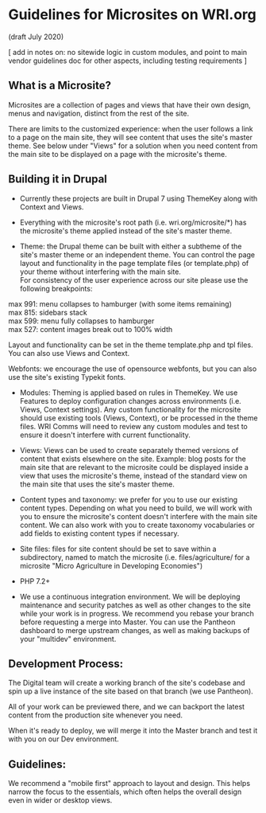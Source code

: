 Guidelines for Microsites on WRI.org
====================================

(draft July 2020) 

[ add in notes on: no sitewide logic in custom modules, and point to main vendor guidelines doc for other aspects, including testing requirements ] 

What is a Microsite?
--------------------

Microsites are a collection of pages and views that have their own design, menus and navigation, distinct from the rest of the site.  

There are limits to the customized experience: when the user follows a link to a page on the main site, they will see content that uses the site's master theme. See below under "Views" for a solution when you need content from the main site to be displayed on a page with the microsite's theme. 

Building it in Drupal
---------------------

-   Currently these projects are built in Drupal 7 using ThemeKey along with Context and Views. 

-   Everything with the microsite's root path (i.e. wri.org/microsite/*) has the microsite's theme applied instead of the site's master theme. 

-   Theme: the Drupal theme can be built with either a subtheme of the site's master theme or an independent theme. You can control the page layout and functionality in the page template files (or template.php) of your theme without interfering with the main site.\
    For consistency of the user experience across our site please use the following breakpoints: 

max 991: menu collapses to hamburger (with some items remaining)\
max 815: sidebars stack\
max 599: menu fully collapses to hamburger\
max 527: content images break out to 100% width 

Layout and functionality can be set in the theme template.php and tpl files. You can also use Views and Context. 

Webfonts: we encourage the use of opensource webfonts, but you can also use the site's existing Typekit fonts. 

-   Modules: Theming is applied based on rules in ThemeKey. We use Features to deploy configuration changes across environments (i.e. Views, Context settings). Any custom functionality for the microsite should use existing tools (Views, Context), or be processed in the theme files. WRI Comms will need to review any custom modules and test to ensure it doesn't interfere with current functionality. 

-   Views: Views can be used to create separately themed versions of content that exists elsewhere on the site. Example: blog posts for the main site that are relevant to the microsite could be displayed inside a view that uses the microsite's theme, instead of the standard view on the main site that uses the site's master theme. 

-   Content types and taxonomy: we prefer for you to use our existing content types. Depending on what you need to build, we will work with you to ensure the microsite's content doesn't interfere with the main site content. We can also work with you to create taxonomy vocabularies or add fields to existing content types if necessary. 

-   Site files: files for site content should be set to save within a subdirectory, named to match the microsite (i.e. files/agriculture/ for a microsite "Micro Agriculture in Developing Economies")

-   PHP 7.2+ 

-   We use a continuous integration environment. We will be deploying maintenance and security patches as well as other changes to the site while your work is in progress. We recommend you rebase your branch before requesting a merge into Master. You can use the Pantheon dashboard to merge upstream changes, as well as making backups of your "multidev" environment. 

Development Process:
--------------------

The Digital team will create a working branch of the site's codebase and spin up a live instance of the site based on that branch (we use Pantheon).  

All of your work can be previewed there, and we can backport the latest content from the production site whenever you need.  

When it's ready to deploy, we will merge it into the Master branch and test it with you on our Dev environment.  

Guidelines:
-----------

We recommend a "mobile first" approach to layout and design. This helps narrow the focus to the essentials, which often helps the overall design even in wider or desktop views.
